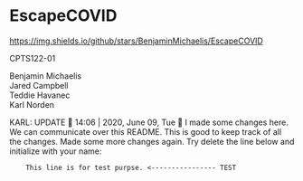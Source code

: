 # EscapeCOVID

https://img.shields.io/github/stars/BenjaminMichaelis/EscapeCOVID

CPTS122-01

Benjamin Michaelis<br />
Jared Campbell<br />
Teddie Havanec<br />
Karl Norden<br />

KARL: UPDATE 🚀 14:06 | 2020, June 09, Tue 🚀
    I made some changes here. We can communicate over this README. This is good to keep track of all the changes.
    Made some more changes again.
    Try delete the line below and initialize with your name:

        This line is for test purpse. <---------------- TEST
